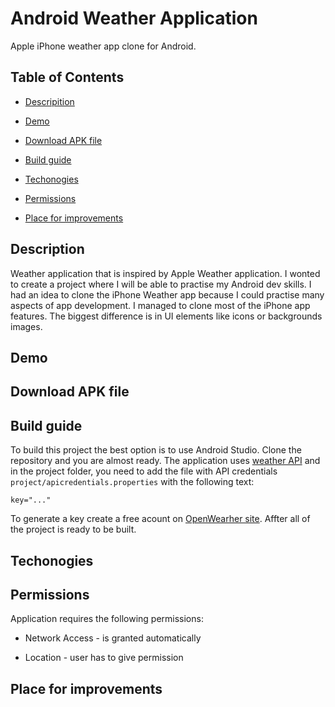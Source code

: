 # Android Weather Application

Apple iPhone weather app clone for Android.

## Table of Contents

- [Descripition](#description)

- [Demo](#demo)

- [Download APK file](#download-apk-file)

- [Build guide](#build-guide)

- [Techonogies](#techonogies)

- [Permissions](#permissions)

- [Place for improvements](#place-for-improvements)

## Description

Weather application that is inspired by Apple Weather application. I wonted to create a project where I will be able to practise my Android dev skills. I had an idea to clone the iPhone Weather app because I could practise many aspects of app development. I managed to clone most of the iPhone app features. The biggest difference is in UI elements like icons or backgrounds images.

## Demo

## Download APK file

## Build guide

To build this project the best option is to use Android Studio. Clone the repository and you are almost ready. The application uses [weather API](https://openweathermap.org/api) and in the project folder, you need to add the file with API credentials `project/apicredentials.properties` with the following text:

```properties
key="..."
```

To generate a key create a free acount on [OpenWearher site](https://openweathermap.org/i). Affter all of the project is ready to be built.

## Techonogies

## Permissions

Application requires the following permissions:

- Network Access - is granted automatically

- Location - user has to give permission

## Place for improvements
